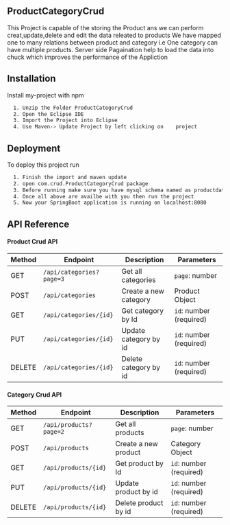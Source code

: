 ## ProductCategoryCrud

This Project is capable of the storing the Product ans we can perform creat,update,delete and edit the data releated to products
We have mapped one to many relations between product and category i.e One category can have multiple products.
Server side Pagaination help to load the data into chuck which improves the performance of the Appliction

## Installation

Install my-project with npm

```bash
  1. Unzip the Folder ProductCategoryCrud
  2. Open the Eclipse IDE
  3. Import the Project into Eclipse
  4. Use Maven-> Update Project by left clicking on    project 
```
    
## Deployment

To deploy this project run

```bash
  1. Finish the import and maven update
  2. open com.crud.ProductCategoryCrud package
  3. Before running make sure you have mysql schema named as productdatabase
  4. Once all above are availbe with you then run the project
  5. Now your SpringBoot application is running on localhost:8080
```
## API Reference

#### Product Crud API

| Method | Endpoint                          | Description                              | Parameters               |
| ------ | --------------------------------- | ---------------------------------------- | ------------------------ |
| GET    | `/api/categories?page=3`          | Get all categories                       | `page`: number           |
| POST   | `/api/categories`                 | Create a new category                    |  Product Object          |                        
| GET    | `/api/categories/{id}`            | Get category by Id                       | `id`: number (required)  |
| PUT    | `/api/categories/{id}`            | Update category by id                    | `id`: number (required)  |
| DELETE | `/api/categories/{id}`            | Delete category by id                    | `id`: number (required)  |

#### Category Crud API

| Method | Endpoint                          | Description                              | Parameters               |
| ------ | --------------------------------- | ---------------------------------------- | ------------------------ |
| GET    | `/api/products?page=2`           | Get all products                          | `page`: number           |
| POST   | `/api/products`                   | Create a new product                     |   Category Object        |
| GET    | `/api/products/{id}`              | Get product by Id                        | `id`: number (required)  |
| PUT    | `/api/products/{id}`              | Update product by id                     | `id`: number (required)  |
| DELETE | `/api/products/{id}`              | Delete product by id                     | `id`: number (required)  |





